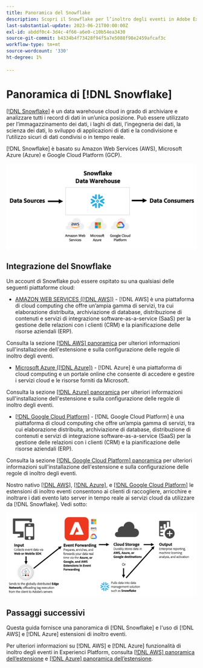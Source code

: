 ```yaml
---
title: Panoramica del Snowflake
description: Scopri il Snowflake per l’inoltro degli eventi in Adobe Experience Platform.
last-substantial-update: 2023-06-21T00:00:00Z
exl-id: abddf0c4-3d4c-4f66-a6e0-c10b54ea3430
source-git-commit: b4334b4f73428f94f5a7e5088f98e2459afcaf3c
workflow-type: tm+mt
source-wordcount: '330'
ht-degree: 1%

---
```


# Panoramica di [!DNL Snowflake]

[[!DNL Snowflake]](https://www.snowflake.com/en/) è un data warehouse cloud in grado di archiviare e analizzare tutti i record di dati in un’unica posizione. Può essere utilizzato per l’immagazzinamento dei dati, i laghi di dati, l’ingegneria dei dati, la scienza dei dati, lo sviluppo di applicazioni di dati e la condivisione e l’utilizzo sicuri di dati condivisi o in tempo reale.

[!DNL Snowflake] è basato su Amazon Web Services (AWS), Microsoft Azure (Azure) e Google Cloud Platform (GCP).

![Un diagramma che mostra [!DNL Snowflake] architettura dei dati.](../../../images/extensions/server/snowflake/snowflake.png)

## Integrazione del Snowflake

Un account di Snowflake può essere ospitato su una qualsiasi delle seguenti piattaforme cloud:

- [AMAZON WEB SERVICES ([!DNL AWS])](https://aws.amazon.com/) - [!DNL AWS] è una piattaforma di cloud computing che offre un’ampia gamma di servizi, tra cui elaborazione distribuita, archiviazione di database, distribuzione di contenuti e servizi di integrazione software-as-a-service (SaaS) per la gestione delle relazioni con i clienti (CRM) e la pianificazione delle risorse aziendali (ERP).

Consulta la sezione [[!DNL AWS] panoramica](../aws/overview.md) per ulteriori informazioni sull&#39;installazione dell&#39;estensione e sulla configurazione delle regole di inoltro degli eventi.

- [Microsoft Azure ([!DNL Azure])](https://azure.microsoft.com/en-us/products/event-hubs/#overview) - [!DNL Azure] è una piattaforma di cloud computing e un portale online che consente di accedere e gestire i servizi cloud e le risorse forniti da Microsoft.

Consulta la sezione [[!DNL Azure] panoramica](../azure/overview.md) per ulteriori informazioni sull&#39;installazione dell&#39;estensione e sulla configurazione delle regole di inoltro degli eventi.

- [[!DNL Google Cloud Platform]](https://cloud.google.com/) - [!DNL Google Cloud Platform] è una piattaforma di cloud computing che offre un’ampia gamma di servizi, tra cui elaborazione distribuita, archiviazione di database, distribuzione di contenuti e servizi di integrazione software-as-a-service (SaaS) per la gestione delle relazioni con i clienti (CRM) e la pianificazione delle risorse aziendali (ERP).

Consulta la sezione [[!DNL Google Cloud Platform] panoramica](../google-cloud-platform/overview.md) per ulteriori informazioni sull&#39;installazione dell&#39;estensione e sulla configurazione delle regole di inoltro degli eventi.

Nostro nativo [[!DNL AWS]](../aws/overview.md), [[!DNL Azure]](../azure/overview.md), e [[!DNL Google Cloud Platform]](../google-cloud-platform/overview.md) le estensioni di inoltro eventi consentono ai clienti di raccogliere, arricchire e inoltrare i dati evento lato server in tempo reale ai servizi cloud da utilizzare da [!DNL Snowflake]. Vedi sotto:

![Il [!DNL Snowflake] diagramma di reporting che mostra il collegamento tra [!DNL AWS] e [!DNL Azure].](../../../images/extensions/server/snowflake/snowflake-workflow.png)

## Passaggi successivi

Questa guida fornisce una panoramica di [!DNL Snowflake] e l&#39;uso di [!DNL AWS] e [!DNL Azure] estensioni di inoltro eventi.

Per ulteriori informazioni su [!DNL AWS] e [!DNL Azure] funzionalità di inoltro degli eventi in Experienci Platform, consulta [[!DNL AWS] panoramica dell’estensione](../aws/overview.md) e [[!DNL Azure] panoramica dell’estensione](../azure/overview.md).
